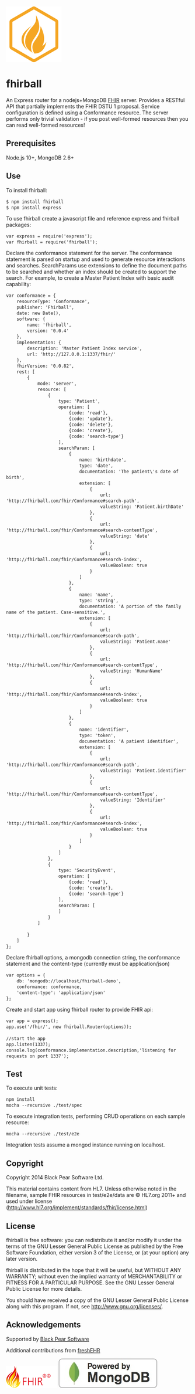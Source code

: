 ![fhirball](./res/branding/fhirball@2x-76@2x.png)

fhirball
========
An Express router for a nodejs+MongoDB [FHIR](http://www.hl7.org/implement/standards/fhir/) server. 
Provides a RESTful API that partially implements the FHIR DSTU 1 proposal.
Service configuration is defined using a Conformance resource. 
The server performs only trivial validation - if you post well-formed resources then you can read well-formed resources!

Prerequisites
-------------
Node.js 10+, MongoDB 2.6+

Use
---
To install fhirball:

    $ npm install fhirball
    $ npm install express

To use fhirball create a javascript file and reference express and fhirball packages:

    var express = require('express');
    var fhirball = require('fhirball');

Declare the conformance statement for the server. The conformance statement is parsed on startup and used to generate 
resource interactions and searches. SearchParams use extensions to define
the document paths to be searched and whether an index should be created to support the search. For example, to create
a Master Patient Index with basic audit capability:

    var conformance = {
        resourceType: 'Conformance',
        publisher: 'Fhirball',
        date: new Date(),
        software: {
            name: 'fhirball',
            version: '0.0.4'
        },
        implementation: {
            description: 'Master Patient Index service',
            url: 'http://127.0.0.1:1337/fhir/'
        },
        fhirVersion: '0.0.82',
        rest: [
            {
                mode: 'server',
                resource: [
                    {
                        type: 'Patient',
                        operation: [
                            {code: 'read'},
                            {code: 'update'},
                            {code: 'delete'},
                            {code: 'create'},
                            {code: 'search-type'}
                        ],
                        searchParam: [
                            {
                                name: 'birthdate',
                                type: 'date',
                                documentation: 'The patient\'s date of birth',
                                extension: [
                                    {
                                        url: 'http://fhirball.com/fhir/Conformance#search-path',
                                        valueString: 'Patient.birthDate'
                                    },
                                    {
                                        url: 'http://fhirball.com/fhir/Conformance#search-contentType',
                                        valueString: 'date'
                                    },
                                    {
                                        url: 'http://fhirball.com/fhir/Conformance#search-index',
                                        valueBoolean: true
                                    }
                                ]
                            },
                            {
                                name: 'name',
                                type: 'string',
                                documentation: 'A portion of the family name of the patient. Case-sensitive.',
                                extension: [
                                    {
                                        url: 'http://fhirball.com/fhir/Conformance#search-path',
                                        valueString: 'Patient.name'
                                    },
                                    {
                                        url: 'http://fhirball.com/fhir/Conformance#search-contentType',
                                        valueString: 'HumanName'
                                    },
                                    {
                                        url: 'http://fhirball.com/fhir/Conformance#search-index',
                                        valueBoolean: true
                                    }
                                ]
                            },
                            {
                                name: 'identifier',
                                type: 'token',
                                documentation: 'A patient identifier',
                                extension: [
                                    {
                                        url: 'http://fhirball.com/fhir/Conformance#search-path',
                                        valueString: 'Patient.identifier'
                                    },
                                    {
                                        url: 'http://fhirball.com/fhir/Conformance#search-contentType',
                                        valueString: 'Identifier'
                                    },
                                    {
                                        url: 'http://fhirball.com/fhir/Conformance#search-index',
                                        valueBoolean: true
                                    }
                                ]
                            }
                        ]             
                    },
                    {
                        type: 'SecurityEvent',
                        operation: [
                            {code: 'read'},
                            {code: 'create'},
                            {code: 'search-type'}
                        ],
                        searchParam: [
                        ]
                    }
                ]

            }
        ]
    };

Declare fhirball options, a mongodb connection string, the conformance statement and the content-type (currently must
be application/json)

    var options = {
        db: 'mongodb://localhost/fhirball-demo',
        conformance: conformance,
        'content-type': 'application/json'
    };

Create and start app using fhirball router to provide FHIR api:
    
    var app = express();
    app.use('/fhir/', new fhirball.Router(options));

    //start the app
    app.listen(1337);
    console.log(conformance.implementation.description,'listening for requests on port 1337');

Test
----
To execute unit tests:

    npm install
    mocha --recursive ./test/spec

To execute integration tests, performing CRUD operations on each sample resource:

    mocha --recursive ./test/e2e

Integration tests assume a mongod instance running on localhost.

Copyright
---------
Copyright 2014 Black Pear Software Ltd.

This material contains content from HL7. Unless otherwise noted in the filename, sample FHIR resources in 
test/e2e/data are © HL7.org 2011+ and used under license (http://www.hl7.org/implement/standards/fhir/license.html)

License
-------
fhirball is free software: you can redistribute it and/or modify
it under the terms of the GNU Lesser General Public License as published by
the Free Software Foundation, either version 3 of the License, or
(at your option) any later version.

fhirball is distributed in the hope that it will be useful,
but WITHOUT ANY WARRANTY; without even the implied warranty of
MERCHANTABILITY or FITNESS FOR A PARTICULAR PURPOSE.  See the
GNU Lesser General Public License for more details.

You should have received a copy of the GNU Lesser General Public License
along with this program.  If not, see <http://www.gnu.org/licenses/>.

Acknowledgements
----------------
Supported by [Black Pear Software](www.blackpear.com)
 
Additional contributions from [freshEHR](http://freshehr.com/)

![HL7 FHIR](./res/branding/fhir-logo-www.png)
![Powered by MongoDB](./res/branding/mongodb-powered-by-badge-white.jpg)



